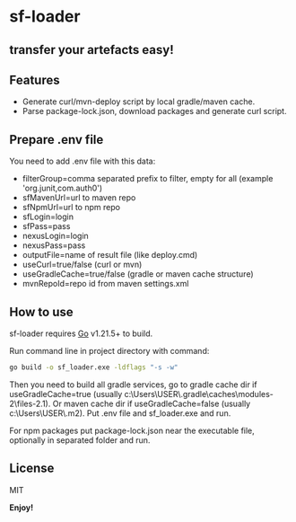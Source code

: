 # sf-loader
## transfer your artefacts easy!

## Features

- Generate curl/mvn-deploy script by local gradle/maven cache.
- Parse package-lock.json, download packages and generate curl script.

## Prepare .env file

You need to add .env file with this data:

- filterGroup=comma separated prefix to filter, empty for all (example 'org.junit,com.auth0')
- sfMavenUrl=url to maven repo
- sfNpmUrl=url to npm repo
- sfLogin=login
- sfPass=pass
- nexusLogin=login
- nexusPass=pass
- outputFile=name of result file (like deploy.cmd)
- useCurl=true/false (curl or mvn)
- useGradleCache=true/false (gradle or maven cache structure)
- mvnRepoId=repo id from maven settings.xml

## How to use

sf-loader requires [Go](https://go.dev/dl/) v1.21.5+ to build.

Run command line in project directory with command:

```sh
go build -o sf_loader.exe -ldflags "-s -w"
```

Then you need to build all gradle services, go to gradle cache dir if useGradleCache=true (usually c:\Users\USER\\.gradle\caches\modules-2\files-2.1).
Or maven cache dir if useGradleCache=false (usually c:\Users\USER\\.m2).
Put .env file and sf_loader.exe and run.

For npm packages put package-lock.json near the executable file, optionally in separated folder and run.

## License

MIT

**Enjoy!**
